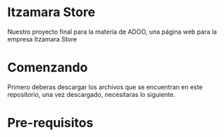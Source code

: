 # Itzamara Store

Nuestro proyecto final para la materia de ADOO, una página web para la empresa Itzamara Store

# Comenzando 

Primero deberas descargar los archivos que se encuentran en este repositorio, una vez descargado, necesitaras lo siguiente.

# Pre-requisitos 
